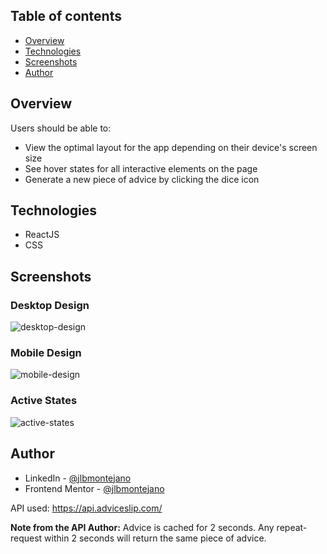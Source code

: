 ## Table of contents

- [Overview](#overview)
- [Technologies](#technologies)
- [Screenshots](#screenshots)
- [Author](#author)

## Overview

Users should be able to:

- View the optimal layout for the app depending on their device's screen size
- See hover states for all interactive elements on the page
- Generate a new piece of advice by clicking the dice icon

## Technologies

- ReactJS
- CSS

## Screenshots

### Desktop Design
![desktop-design](https://user-images.githubusercontent.com/99704047/168683337-e37541f3-18f2-4c00-aca8-e6e0f3d7dd6f.jpg)

### Mobile Design
![mobile-design](https://user-images.githubusercontent.com/99704047/168683391-820c8df6-6760-4461-bc14-e8a1fa7b5cbf.jpg)

### Active States
![active-states](https://user-images.githubusercontent.com/99704047/168683402-babe249b-bf7a-4b76-8eeb-141346fc89d1.jpg)

## Author

- LinkedIn - [@jlbmontejano](https://www.linkedin.com/in/jlbmontejano/)
- Frontend Mentor - [@jlbmontejano](https://www.frontendmentor.io/profile/jlbmontejano)

API used: https://api.adviceslip.com/

**Note from the API Author:** Advice is cached for 2 seconds. Any repeat-request within 2 seconds will return the same piece of advice.
